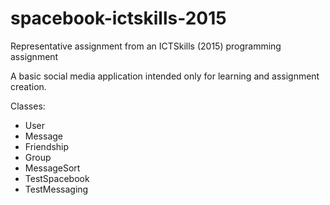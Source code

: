 # spacebook-ictskills-2015
Representative assignment from an ICTSkills (2015) programming assignment

A basic social media application intended only for learning and assignment creation.

Classes:
- User
- Message
- Friendship
- Group
- MessageSort
- TestSpacebook
- TestMessaging
